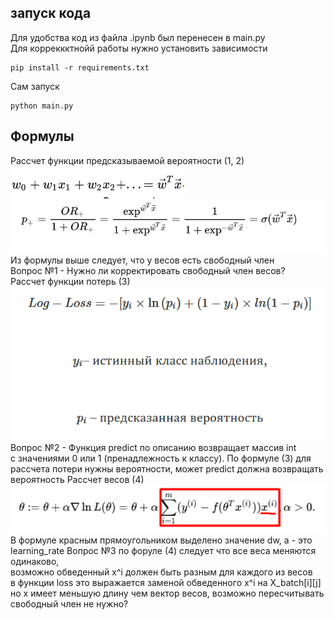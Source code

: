 ## запуск кода
Для удобства код из файла .ipynb был перенесен в main.py  
Для корреккктнойй работы нужно установить зависимости
```
pip install -r requirements.txt
```
Сам запуск
```
python main.py
```

## Формулы
Рассчет функции предсказываемой вероятности (1, 2)
![alt text](рассчет_вероятности0.png)  
![alt text](рассчет_вероятности.png)  
Из формулы выше следует, что у весов есть свободный член  
Вопрос №1 - Нужно ли корректировать свободный член весов?  
Рассчет функции потерь  (3)
![alt text](log_loss.png)  
Вопрос №2 - Функция predict по описанию возвращает массив int   
с значениями 0 или 1 (пренадлежность к классу).
По формуле (3) для рассчета потери нужны вероятности, может predict должна
возвращать вероятность
Рассчет весов (4)
![alt text](weigh.png)  
В формуле красным прямоугольником выделено значение dw, a - это learning_rate
Вопрос №3 по форуле (4) следует что все веса меняются одинаково,   
возможно обведенный x^i должен быть разным для каждого из весов  
в функции loss это выражается заменой обведенного x^i на X_batch[i][j]  
но x имеет меньшую длину чем вектор весов, возможно пересчитывать свободный член не нужно?

